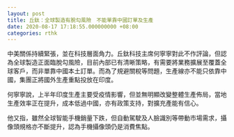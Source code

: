```yaml
---
layout: post
title: 丘鈦：全球製造有脫勾風險　不能單靠中國訂單及生產
date: 2020-08-17 17:18:55.000000000 +08:00
categories: rthk
---
```


中美關係持續緊張，並在科技層面角力。丘鈦科技主席何寧寧對此不作評論，但認為全球製造正面臨脫勾風險，目前內部已有清晰策略，有需要將業務擴展至覆蓋全球客戶，而非單靠中國本土訂單。而為了規避關稅等問題，生產線亦不能只依靠中國，集團正將國外生產重點投放在印度。

何寧寧說，上半年印度生產主要受疫情影響，但並無明顯改變整體生產佈局，當地生產效率正在提升，成本低過中國，亦有政策支持，對擴充產能有信心。

他又指，雖然全球智能手機銷量下跌，但自動駕駛及人臉識別等帶動市場需求，攝像頭規格亦不斷提升，認為手機攝像頭仍是消費焦點。
